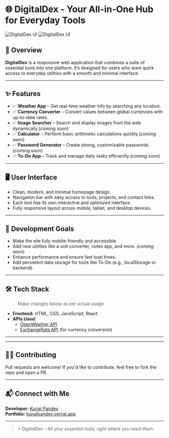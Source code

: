 # 🌐 DigitalDex - Your All-in-One Hub for Everyday Tools

![DigitalDex UI](https://github.com/user-attachments/assets/55fc6683-e755-40a7-b66b-ea77a008f488)
![DigitalDex UI](https://github.com/user-attachments/assets/f5f72c6b-c00b-40e5-a827-8df54e3e3b3f)

## 📌 Overview

**DigitalDex** is a responsive web application that combines a suite of essential tools into one platform. It’s designed for users who want quick access to everyday utilities with a smooth and minimal interface.

---

## ✨ Features

- ✅ **Weather App** – Get real-time weather info by searching any location.
- ✅ **Currency Converter** – Convert values between global currencies with up-to-date rates.
- ✅ **Image Searcher** – Search and display images from the web dynamically.(coming soon)
- ✅ **Calculator** – Perform basic arithmetic calculations quickly.(coming soon)
- ✅ **Password Generator** – Create strong, customizable passwords.(coming soon)
- ✅ **To-Do App** – Track and manage daily tasks efficiently.(coming soon)

<!-- Uncomment/add below as new tools are added -->
<!-- - 🧭 **Unit Converter** – coming soon -->
<!-- - 🧠 **AI Chatbot** – coming soon -->
<!-- - 📅 **Calendar/Reminder App** – coming soon -->

---

## 🖥️ User Interface

- Clean, modern, and minimal homepage design.
- Navigation bar with easy access to tools, projects, and contact links.
- Each tool has its own interactive and optimized interface.
- Fully responsive layout across mobile, tablet, and desktop devices.

---

## 🚀 Development Goals

- Make the site fully mobile-friendly and accessible.
- Add new utilities like a unit converter, notes app, and more. *(coming soon)*
- Enhance performance and ensure fast load times.
- Add persistent data storage for tools like To-Do (e.g., localStorage or backend).

---

## 🛠️ Tech Stack

> Make changes below as per actual usage

- **Frontend:** HTML, CSS, JavaScript, React
- **APIs Used:**
  - [OpenWeather API](https://openweathermap.org/api)
  - [ExchangeRate API](https://www.exchangerate-api.com/) (for currency conversion)
  <!-- [Unsplash API](https://unsplash.com/developers) (for image search)-->

<!-- Uncomment/edit if backend or database is added -->
<!-- - **Backend:** Node.js, Express.js -->
<!-- - **Database:** MongoDB / Firebase -->

---

---

## 🧑‍💻 Contributing

Pull requests are welcome! If you'd like to contribute, feel free to fork the repo and open a PR.

---

## 📬 Connect with Me

**Developer:** [Kunal Pandey](https://github.com/KunalPandey-675)  
**Portfolio:** [kunalpandey.vercel.app](https://kunalpandey.vercel.app/)

---

> ⚡ *DigitalDex - All your essential tools, right where you need them.*

